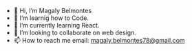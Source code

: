 - 👋 Hi, I’m Magaly Belmontes 
- 👀 I’m learnig how to Code. 
- 🌱 I’m currently learning React.  
- 💞️ I’m looking to collaborate on web design. 
- 📫 How to reach me email: magaly.belmontes78@gmail.com 

<!---
mbelmontes7/mbelmontes7 is a ✨ special ✨ repository because its `README.md` (this file) appears on your GitHub profile.
You can click the Preview link to take a look at your changes.
--->
